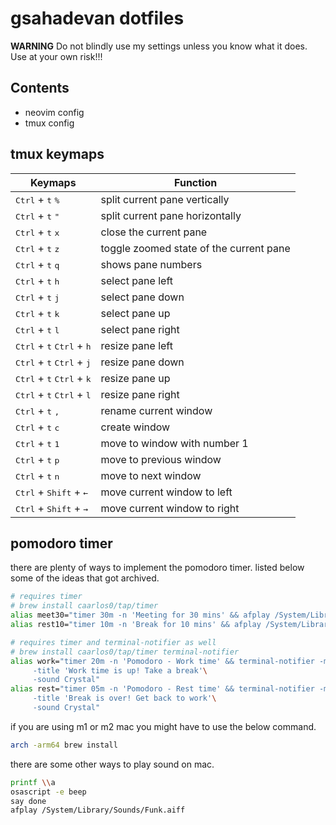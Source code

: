 # gsahadevan dotfiles

**WARNING** Do not blindly use my settings unless you know what it does. Use at your own risk!!!

## Contents

- neovim config
- tmux config

## tmux keymaps

|Keymaps         															                                |Function                        
|-----------------------------------------------------------------------------|--------------------------
|<kbd>Ctrl</kbd> + <kbd>t</kbd> <kbd>%</kbd>								                  | split current pane vertically
|<kbd>Ctrl</kbd> + <kbd>t</kbd> <kbd>"</kbd>								                  | split current pane horizontally
|<kbd>Ctrl</kbd> + <kbd>t</kbd> <kbd>x</kbd>								                  | close the current pane
|<kbd>Ctrl</kbd> + <kbd>t</kbd> <kbd>z</kbd>								                  | toggle zoomed state of the current pane
|<kbd>Ctrl</kbd> + <kbd>t</kbd> <kbd>q</kbd>								                  | shows pane numbers
|<kbd>Ctrl</kbd> + <kbd>t</kbd> <kbd>h</kbd>								                  | select pane left
|<kbd>Ctrl</kbd> + <kbd>t</kbd> <kbd>j</kbd>           			                  | select pane down
|<kbd>Ctrl</kbd> + <kbd>t</kbd> <kbd>k</kbd>            			                | select pane up
|<kbd>Ctrl</kbd> + <kbd>t</kbd> <kbd>l</kbd>                      			      | select pane right
|<kbd>Ctrl</kbd> + <kbd>t</kbd> <kbd>Ctrl</kbd> + <kbd>h</kbd>                | resize pane left
|<kbd>Ctrl</kbd> + <kbd>t</kbd> <kbd>Ctrl</kbd> + <kbd>j</kbd>                | resize pane down
|<kbd>Ctrl</kbd> + <kbd>t</kbd> <kbd>Ctrl</kbd> + <kbd>k</kbd>                | resize pane up
|<kbd>Ctrl</kbd> + <kbd>t</kbd> <kbd>Ctrl</kbd> + <kbd>l</kbd>                | resize pane right
|<kbd>Ctrl</kbd> + <kbd>t</kbd> <kbd>, </kbd>								                  | rename current window
|<kbd>Ctrl</kbd> + <kbd>t</kbd> <kbd>c</kbd>                                  | create window
|<kbd>Ctrl</kbd> + <kbd>t</kbd> <kbd>1</kbd>								                  | move to window with number 1
|<kbd>Ctrl</kbd> + <kbd>t</kbd> <kbd>p</kbd>								                  | move to previous window
|<kbd>Ctrl</kbd> + <kbd>t</kbd> <kbd>n</kbd>								                  | move to next window
|<kbd>Ctrl</kbd> + <kbd>Shift</kbd> + <kbd>&#8592;</kbd>					            | move current window to left
|<kbd>Ctrl</kbd> + <kbd>Shift</kbd> + <kbd>&#8594;</kbd>					            | move current window to right

## pomodoro timer

there are plenty of ways to implement the pomodoro timer. listed below some of the ideas that got archived.
```bash
# requires timer
# brew install caarlos0/tap/timer
alias meet30="timer 30m -n 'Meeting for 30 mins' && afplay /System/Library/Sounds/Funk.aiff"
alias rest10="timer 10m -n 'Break for 10 mins' && afplay /System/Library/Sounds/Funk.aiff"

# requires timer and terminal-notifier as well
# brew install caarlos0/tap/timer terminal-notifier
alias work="timer 20m -n 'Pomodoro - Work time' && terminal-notifier -message 'Pomodoro'\
     -title 'Work time is up! Take a break'\
     -sound Crystal"
alias rest="timer 05m -n 'Pomodoro - Rest time' && terminal-notifier -message 'Pomodoro'\
     -title 'Break is over! Get back to work'\
     -sound Crystal"
```

if you are using m1 or m2 mac you might have to use the below command.
```bash
arch -arm64 brew install 
```

there are some other ways to play sound on mac.
```bash
printf \\a
osascript -e beep
say done
afplay /System/Library/Sounds/Funk.aiff
```
